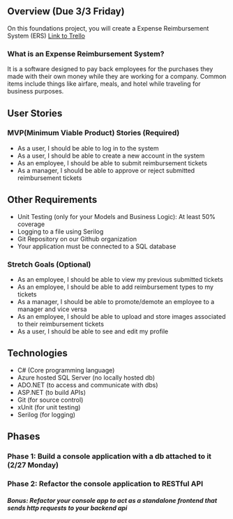 ## Overview (Due 3/3 Friday)
On this foundations project, you will create a Expense Reimbursement System (ERS)
[Link to Trello](https://trello.com/invite/b/GFkH5p72/ATTI580e192fcd4fb040fb5f8dc293f7c63680F22465/ersp1)

### What is an Expense Reimbursement System?
It is a software designed to pay back employees for the purchases they made with their own money while they are working for a company. Common items include things like airfare, meals, and hotel while traveling for business purposes.

## User Stories
### MVP(Minimum Viable Product) Stories (Required)
- As a user, I should be able to log in to the system
- As a user, I should be able to create a new account in the system
- As an employee, I should be able to submit reimbursement tickets
- As a manager, I should be able to approve or reject submitted reimbursement tickets

## Other Requirements
- Unit Testing (only for your Models and Business Logic): At least 50% coverage
- Logging to a file using Serilog
- Git Repository on our Github organization 
- Your application must be connected to a SQL database


### Stretch Goals (Optional)
- As an employee, I should be able to view my previous submitted tickets
- As an employee, I should be able to add reimbursement types to my tickets
- As a manager, I should be able to promote/demote an employee to a manager and vice versa
- As an employee, I should be able to upload and store images associated to their reimbursement tickets
- As a user, I should be able to see and edit my profile


## Technologies
- C# (Core programming language)
- Azure hosted SQL Server (no locally hosted db)
- ADO.NET (to access and communicate with dbs)
- ASP.NET (to build APIs)
- Git (for source control)
- xUnit (for unit testing)
- Serilog (for logging)

## Phases
### Phase 1: Build a console application with a db attached to it (2/27 Monday)
### Phase 2: Refactor the console application to RESTful API
##### Bonus: Refactor your console app to act as a standalone frontend that sends http requests to your backend api

